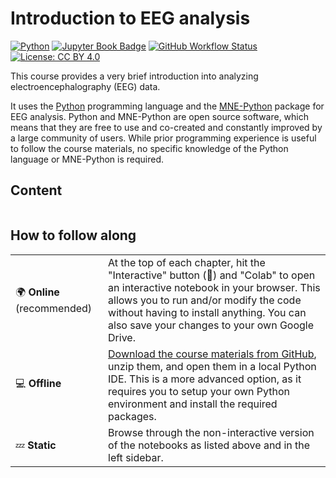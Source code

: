 # Introduction to EEG analysis

[![Python](https://img.shields.io/badge/🐍-Python-blue)](<https://www.python.org/>)
[![Jupyter Book Badge](https://jupyterbook.org/badge.svg)](<https://alexenge.github.io/intro-to-eeg/>)
[![GitHub Workflow Status](https://img.shields.io/github/actions/workflow/status/alexenge/intro-to-eeg/deploy.yml)](https://github.com/alexenge/intro-to-eeg/actions/workflows/deploy.yml)
[![License: CC BY 4.0](https://img.shields.io/badge/License-CC_BY_4.0-lightgrey.svg)](https://creativecommons.org/licenses/by/4.0/)

This course provides a very brief introduction into analyzing electroencephalography (EEG) data.

It uses the [Python](https://www.python.org/) programming language and the [MNE-Python](https://mne.tools/stable/index.html) package for EEG analysis.
Python and MNE-Python are open source software, which means that they are free to use and co-created and constantly improved by a large community of users.
While prior programming experience is useful to follow the course materials, no specific knowledge of the Python language or MNE-Python is required.

## Content

```{tableofcontents}
```

## How to follow along

|                            |                                                                                                                                                                                                                                                                                                |
| -------------------------- | ---------------------------------------------------------------------------------------------------------------------------------------------------------------------------------------------------------------------------------------------------------------------------------------------- |
| 🌍 **Online** (recommended) | At the top of each chapter, hit the "Interactive" button (🚀) and "Colab" to open an interactive notebook in your browser. This allows you to run and/or modify the code without having to install anything. You can also save your changes to your own Google Drive.                           |
| 💻 **Offline**              | [Download the course materials from GitHub](https://github.com/alexenge/intro-to-eeg/archive/refs/heads/main.zip), unzip them, and open them in a local Python IDE. This is a more advanced option, as it requires you to setup your own Python environment and install the required packages. |
| 💤 **Static**               | Browse through the non-interactive version of the notebooks as listed above and in the left sidebar.                                                                                                                                                                                           |
